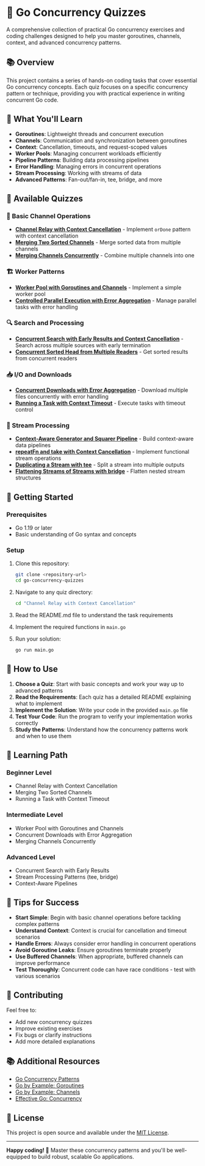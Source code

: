 # 🚀 Go Concurrency Quizzes

A comprehensive collection of practical Go concurrency exercises and coding challenges designed to help you master goroutines, channels, context, and advanced concurrency patterns.

## 📚 Overview

This project contains a series of hands-on coding tasks that cover essential Go concurrency concepts. Each quiz focuses on a specific concurrency pattern or technique, providing you with practical experience in writing concurrent Go code.

## 🎯 What You'll Learn

- **Goroutines**: Lightweight threads and concurrent execution
- **Channels**: Communication and synchronization between goroutines
- **Context**: Cancellation, timeouts, and request-scoped values
- **Worker Pools**: Managing concurrent workloads efficiently
- **Pipeline Patterns**: Building data processing pipelines
- **Error Handling**: Managing errors in concurrent operations
- **Stream Processing**: Working with streams of data
- **Advanced Patterns**: Fan-out/fan-in, tee, bridge, and more

## 📁 Available Quizzes

### 🔄 Basic Channel Operations

- **[Channel Relay with Context Cancellation](Channel%20Relay%20with%20Context%20Cancellation/)** - Implement `orDone` pattern with context cancellation
- **[Merging Two Sorted Channels](Merging%20Two%20Sorted%20Channels/)** - Merge sorted data from multiple channels
- **[Merging Channels Concurrently](Merging%20Channels%20Concurrently/)** - Combine multiple channels into one

### 🏗️ Worker Patterns

- **[Worker Pool with Goroutines and Channels](Worker%20Pool%20with%20Goroutines%20and%20Channels/)** - Implement a simple worker pool
- **[Controlled Parallel Execution with Error Aggregation](Controlled%20Parallel%20Execution%20with%20Error%20Aggregation/)** - Manage parallel tasks with error handling

### 🔍 Search and Processing

- **[Concurrent Search with Early Results and Context Cancellation](Concurrent%20Search%20with%20Early%20Results%20and%20Context%20Cancellation/)** - Search across multiple sources with early termination
- **[Concurrent Sorted Head from Multiple Readers](Concurrent%20Sorted%20Head%20from%20Multiple%20Readers/)** - Get sorted results from concurrent readers

### 📥 I/O and Downloads

- **[Concurrent Downloads with Error Aggregation](Concurrent%20Downloads%20with%20Error%20Aggregation/)** - Download multiple files concurrently with error handling
- **[Running a Task with Context Timeout](Running%20a%20Task%20with%20Context%20Timeout/)** - Execute tasks with timeout control

### 🔄 Stream Processing

- **[Context-Aware Generator and Squarer Pipeline](Context-Aware%20Generator%20and%20Squarer%20Pipeline/)** - Build context-aware data pipelines
- **[repeatFn and take with Context Cancellation](repeatFn%20and%20take%20with%20Context%20Cancellation/)** - Implement functional stream operations
- **[Duplicating a Stream with tee](Duplicating%20a%20Stream%20with%20tee/)** - Split a stream into multiple outputs
- **[Flattening Streams of Streams with bridge](Flattening%20Streams%20of%20Streams%20with%20bridge/)** - Flatten nested stream structures

## 🚀 Getting Started

### Prerequisites

- Go 1.19 or later
- Basic understanding of Go syntax and concepts

### Setup

1. Clone this repository:

   ```bash
   git clone <repository-url>
   cd go-concurrency-quizzes
   ```

2. Navigate to any quiz directory:

   ```bash
   cd "Channel Relay with Context Cancellation"
   ```

3. Read the README.md file to understand the task requirements

4. Implement the required functions in `main.go`

5. Run your solution:
   ```bash
   go run main.go
   ```

## 🎯 How to Use

1. **Choose a Quiz**: Start with basic concepts and work your way up to advanced patterns
2. **Read the Requirements**: Each quiz has a detailed README explaining what to implement
3. **Implement the Solution**: Write your code in the provided `main.go` file
4. **Test Your Code**: Run the program to verify your implementation works correctly
5. **Study the Patterns**: Understand how the concurrency patterns work and when to use them

## 📖 Learning Path

### Beginner Level

- Channel Relay with Context Cancellation
- Merging Two Sorted Channels
- Running a Task with Context Timeout

### Intermediate Level

- Worker Pool with Goroutines and Channels
- Concurrent Downloads with Error Aggregation
- Merging Channels Concurrently

### Advanced Level

- Concurrent Search with Early Results
- Stream Processing Patterns (tee, bridge)
- Context-Aware Pipelines

## 🔧 Tips for Success

- **Start Simple**: Begin with basic channel operations before tackling complex patterns
- **Understand Context**: Context is crucial for cancellation and timeout scenarios
- **Handle Errors**: Always consider error handling in concurrent operations
- **Avoid Goroutine Leaks**: Ensure goroutines terminate properly
- **Use Buffered Channels**: When appropriate, buffered channels can improve performance
- **Test Thoroughly**: Concurrent code can have race conditions - test with various scenarios

## 🤝 Contributing

Feel free to:

- Add new concurrency quizzes
- Improve existing exercises
- Fix bugs or clarify instructions
- Add more detailed explanations

## 📚 Additional Resources

- [Go Concurrency Patterns](https://go.dev/blog/pipelines)
- [Go by Example: Goroutines](https://gobyexample.com/goroutines)
- [Go by Example: Channels](https://gobyexample.com/channels)
- [Effective Go: Concurrency](https://go.dev/doc/effective_go#concurrency)

## 📄 License

This project is open source and available under the [MIT License](LICENSE).

---

**Happy coding! 🎉** Master these concurrency patterns and you'll be well-equipped to build robust, scalable Go applications.
